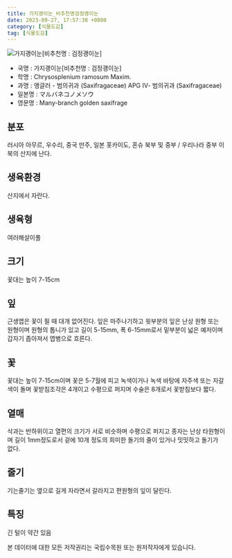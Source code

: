 ```yaml
---
title: 가지괭이눈_비추천명검정괭이눈
date: 2023-09-27, 17:57:38 +0800
category: [식물도감]
tag: [식물도감]
---
```




![가지괭이눈[비추천명 : 검정괭이눈]](http://www.nature.go.kr/fileUpload/plants/basic/Saxifragaceae/Chrysosplenium/6880/1_th2.JPG)
- 국명 : 가지괭이눈[비추천명 : 검정괭이눈]
- 학명 : Chrysosplenium ramosum Maxim.
- 과명 : 앵글러 - 범의귀과 (Saxifragaceae) APG Ⅳ- 범의귀과 (Saxifragaceae)
- 일본명 : マルバネコノメソウ
- 영문명 : Many-branch golden saxifrage


## 분포
러시아 아무르, 우수리, 중국 만주, 일본 홋카이도, 혼슈 북부 및 중부 / 우리나라 중부 이북의 산지에 난다.
## 생육환경
산지에서 자란다.
## 생육형
여러해살이풀 
## 크기
꽃대는 높이 7-15cm
## 잎
근생엽은 꽃이 필 때 대개 없어진다. 잎은 마주나기하고 윗부분의 잎은 난상 원형 또는 원형이며 원형의 톱니가 있고 길이 5-15mm, 폭 6-15mm로서 밑부분이 넓은 예저이며 갑자기 좁아져서 엽병으로 흐른다.
## 꽃
꽃대는 높이 7-15cm이며 꽃은 5-7월에 피고 녹색이거나 녹색 바탕에 자주색 또는 자갈색이 돌며 꽃받침조각은 4개이고 수평으로 퍼지며 수술은 8개로서 꽃받침보다 짧다.
## 열매
삭과는 반하위이고 열편의 크기가 서로 비슷하며 수평으로 퍼지고 종자는 난상 타원형이며 길이 1mm정도로서 겉에 10개 정도의 희미한 돌기의 줄이 있거나 밋밋하고 돌기가 없다.
## 줄기
기는줄기는 옆으로 길게 자라면서 갈라지고 편원형의 잎이 달린다.
## 특징
긴 털이 약간 있음






본 데이터에 대한 모든 저작권리는 국립수목원 또는 원저작자에게 있습니다.
